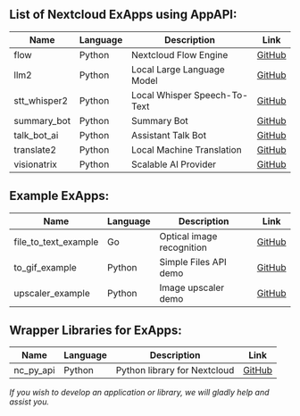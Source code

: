 <!--
  - SPDX-FileCopyrightText: 2023 Nextcloud GmbH and Nextcloud contributors
  - SPDX-License-Identifier: AGPL-3.0-or-later
-->
## List of Nextcloud ExApps using AppAPI:

| Name         | Language | Description                  | Link                                                  |
|--------------|----------|------------------------------|-------------------------------------------------------|
| flow         | Python   | Nextcloud Flow Engine        | [GitHub](https://github.com/nextcloud/flow)           |
| llm2         | Python   | Local Large Language Model   | [GitHub](https://github.com/nextcloud/llm2)           |	
| stt_whisper2 | Python   | Local Whisper Speech-To-Text | [GitHub](https://github.com/nextcloud/stt_whisper2)   |
| summary_bot  | Python   | Summary Bot                  | [GitHub](https://github.com/nextcloud/summary_bot)    |
| talk_bot_ai  | Python   | Assistant Talk Bot           | [GitHub](https://github.com/nextcloud/talk_bot_ai)    |
| translate2   | Python   | Local Machine Translation    | [GitHub](https://github.com/nextcloud/translate2)     |	
| visionatrix  | Python   | Scalable AI Provider         | [GitHub](https://github.com/cloud-py-api/visionatrix) |

## Example ExApps:

| Name                 | Language | Description               | Link                                                        |
|----------------------|----------|---------------------------|-------------------------------------------------------------|
| file_to_text_example | Go       | Optical image recognition | [GitHub](https://github.com/nextcloud/file_to_text_example) |
| to_gif_example       | Python   | Simple Files API demo     | [GitHub](https://github.com/nextcloud/to_gif_example)       |
| upscaler_example     | Python   | Image upscaler demo       | [GitHub](https://github.com/cloud-py-api/upscaler_example)  |

## Wrapper Libraries for ExApps:

| Name                 | Language | Description                  | Link                                                           |
|----------------------|----------|------------------------------|----------------------------------------------------------------|
| nc_py_api            | Python   | Python library for Nextcloud | [GitHub](https://github.com/cloud-py-api/nc_py_api)            |

_If you wish to develop an application or library, we will gladly help and assist you._
